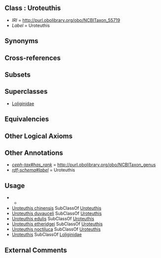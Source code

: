 
## Class : Uroteuthis

 * *IRI* = http://purl.obolibrary.org/obo/NCBITaxon_55719
 * *Label* = Uroteuthis

## Synonyms


## Cross-references


## Subsets


## Superclasses

 * [Loliginidae](../../NCBITaxon/15/NCBITaxon_6615.md)

## Equivalencies


## Other Logical Axioms


## Other Annotations

 * *[ceph-tax#has_rank](../../ceph-tax#has/nk/ceph-tax#has_rank.md)* = http://purl.obolibrary.org/obo/NCBITaxon_genus
 * *[rdf-schema#label](../../el/rdf-schema#label.md)* = Uroteuthis

## Usage

 * -
 * [Uroteuthis chinensis](../../NCBITaxon/24/NCBITaxon_78424.md) SubClassOf [Uroteuthis](../../NCBITaxon/19/NCBITaxon_55719.md)
 * [Uroteuthis duvauceli](../../NCBITaxon/25/NCBITaxon_78425.md) SubClassOf [Uroteuthis](../../NCBITaxon/19/NCBITaxon_55719.md)
 * [Uroteuthis edulis](../../NCBITaxon/20/NCBITaxon_55720.md) SubClassOf [Uroteuthis](../../NCBITaxon/19/NCBITaxon_55719.md)
 * [Uroteuthis etheridgei](../../NCBITaxon/26/NCBITaxon_78426.md) SubClassOf [Uroteuthis](../../NCBITaxon/19/NCBITaxon_55719.md)
 * [Uroteuthis noctiluca](../../NCBITaxon/27/NCBITaxon_78427.md) SubClassOf [Uroteuthis](../../NCBITaxon/19/NCBITaxon_55719.md)
 * [Uroteuthis](../../NCBITaxon/19/NCBITaxon_55719.md) SubClassOf [Loliginidae](../../NCBITaxon/15/NCBITaxon_6615.md)

## External Comments

